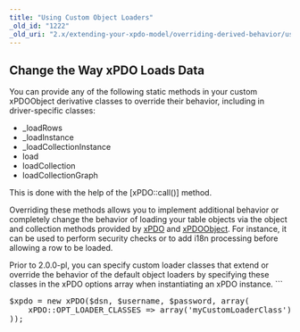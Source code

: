 ```yaml
---
title: "Using Custom Object Loaders"
_old_id: "1222"
_old_uri: "2.x/extending-your-xpdo-model/overriding-derived-behavior/using-custom-object-loaders"
---
```


Change the Way xPDO Loads Data
------------------------------

You can provide any of the following static methods in your custom xPDOObject derivative classes to override their behavior, including in driver-specific classes:

- \_loadRows
- \_loadInstance
- \_loadCollectionInstance
- load
- loadCollection
- loadCollectionGraph

This is done with the help of the <span class="error">\[xPDO::call()\]</span> method.

Overriding these methods allows you to implement additional behavior or completely change the behavior of loading your table objects via the object and collection methods provided by [xPDO](/xpdo/2.x/class-reference/xpdo "xPDO") and [xPDOObject](/xpdo/2.x/class-reference/xpdoobject "xPDOObject"). For instance, it can be used to perform security checks or to add i18n processing before allowing a row to be loaded.

<div class="note">Prior to 2.0.0-pl, you can specify custom loader classes that extend or override the behavior of the default object loaders by specifying these classes in the xPDO options array when instantiating an xPDO instance. ```
<pre class="brush: php">
$xpdo = new xPDO($dsn, $username, $password, array(
    xPDO::OPT_LOADER_CLASSES => array('myCustomLoaderClass')
));

```</div>